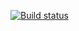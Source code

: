[![Build status](https://ci.appveyor.com/api/projects/status/0ivwufayqbc122ya?svg=true)](https://ci.appveyor.com/project/Ilya195/javaauto-5)
